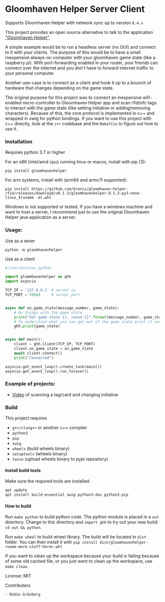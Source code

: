 Gloomhaven Helper Server Client
=

Supports Gloomhaven Helper with network sync up to version `8.4.x`

This project provides an open source alternative to talk to the application ["Gloomhaven Helper"](http://esotericsoftware.com/gloomhaven-helper).

A simple example would be to run a headless server (no GUI) and connect to it with your clients. The purpose of this would be to have a small inexpensive always-on computer with your gloomhaven game state (like a raspberry pi). With port-forwarding enabled in your router, your friends can connect over the internet and you don't have to forward internet traffic to your personal computer.

Another use-case is to connect as a client and hook it up to a bounch of hardware that changes depending on the game state.

The original purpose for this project was to connect an inexpensive wifi-enabled micro-controller to Gloomhaven Helper app and scan rfid/nfc tags to interact with the game state (like setting initiative or adding/removing characters). Because of this, the core protocol is implemented in c++ and wrapped in swig for python bindings. If you want to use this project with c++ directly, look at the `c++` codebase and the `Makefile` to figure out how to use it.

### Installation

Requires python 3.7 or higher

For an x86 (intel/amd cpu) running linux or macos, install with pip (3):

`pip install gloomhavenhelper`

For arm systems, install with (arm64 and armv7l supported):

`pip install https://github.com/Gronis/gloomhaven-helper-rfid/releases/download/v0.1.3/gloomhavenhelper-0.1.3-py3-none-linux_$(uname -m).whl`

Windows is not supported or tested. If you have a windows machine and want to host a server, I recommend just to use the original Gloomhaven Helper java application as a server.

### Usage:

Use as a sever

`python -m gloomhavenhelper`

Use as a client

```python
#!/usr/bin/env python

import glommhavenhelper as ghh
import asyncio

TCP_IP = '127.0.0.1' # server ip
TCP_PORT = 58888     # server port


async def on_game_state(message_number, game_state):
    # Do things with the game state.
    print("Got game state {}, round {}".format(message_number, game_state.round))
    # To understand what you can get out of the game state print it out
    ghh.print(game_state)


async def main():
    client = ghh.Client(TCP_IP, TCP_PORT)
    client.on_game_state = on_game_state
    await client.connect()
    print("Connected")

asyncio.get_event_loop().create_task(main())
asyncio.get_event_loop().run_forever()

```

### Example of projects:
- [Video](https://seafile.robingronberg.se/f/2d55fbea824c434eb6b7/) of scanning a tag/card and changing initiative


### Build

This project requires
- `g++/clang++` or another c++ compiler
- `python3`
- `pip`
- `swig`
- `wheels` (build wheels binary)
- `setuptools` (wheels binary)
- `twine` (upload wheels binary to pypi repository)

#### Install build tools

Make sure the required tools are installed:

```bash
apt update
apt install build-essential swig python3-dev python3-pip
```

#### How to build

Run `make python` to build python code. The python module is placed in a `out` directory. Change to this directory and `import ghh` to try out your new build: `cd out && python`.

Run `make wheel` to build wheel library. The build will be located in `dist` folder. You can then install it with `pip install dist/gloomhavenhelper-<some-more-stuff-here>.whl`

If you want to clean up the workspace because your build is failing because of some old cached file, or you just want to clean up the workspace, use `make clean`.

License: MIT

Contributers

    - Robin Grönberg
